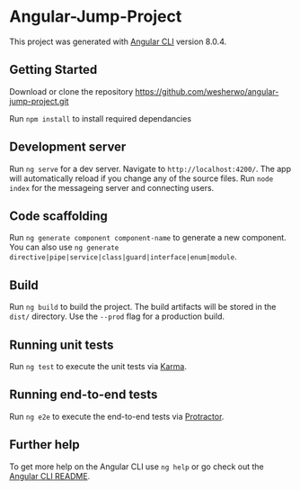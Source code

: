# Angular-Jump-Project

This project was generated with [Angular CLI](https://github.com/angular/angular-cli) version 8.0.4.

## Getting Started
Download or clone the repository https://github.com/wesherwo/angular-jump-project.git

Run `npm install` to install required dependancies

## Development server

Run `ng serve` for a dev server. Navigate to `http://localhost:4200/`. The app will automatically reload if you change any of the source files.
Run `node index` for the messageing server and connecting users.

## Code scaffolding

Run `ng generate component component-name` to generate a new component. You can also use `ng generate directive|pipe|service|class|guard|interface|enum|module`.

## Build

Run `ng build` to build the project. The build artifacts will be stored in the `dist/` directory. Use the `--prod` flag for a production build.

## Running unit tests

Run `ng test` to execute the unit tests via [Karma](https://karma-runner.github.io).

## Running end-to-end tests

Run `ng e2e` to execute the end-to-end tests via [Protractor](http://www.protractortest.org/).

## Further help

To get more help on the Angular CLI use `ng help` or go check out the [Angular CLI README](https://github.com/angular/angular-cli/blob/master/README.md).
